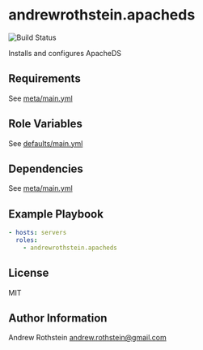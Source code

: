 andrewrothstein.apacheds
=========
![Build Status](https://github.com/andrewrothstein/ansible-apacheds/actions/workflows/build.yml/badge.svg)

Installs and configures ApacheDS

Requirements
------------

See [meta/main.yml](meta/main.yml)

Role Variables
--------------

See [defaults/main.yml](defaults/main.yml)

Dependencies
------------

See [meta/main.yml](meta/main.yml)

Example Playbook
----------------

```yml
- hosts: servers
  roles:
    - andrewrothstein.apacheds
```

License
-------

MIT

Author Information
------------------

Andrew Rothstein <andrew.rothstein@gmail.com>
